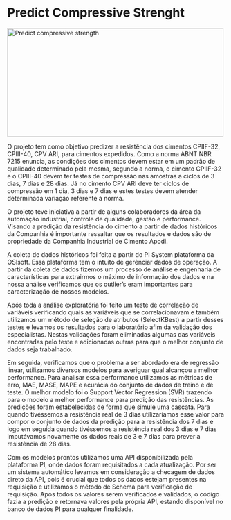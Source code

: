 # Predict Compressive Strenght  

<img src="https://www.supremocimento.com.br/wp-content/uploads/2020/12/2-Velocidade-de-Ruptura-de-Corpos-de-Prova.jpg" height="250" width= "500" title="Predict compressive strength"/>

<p>O projeto tem como objetivo predizer a resistência dos cimentos CPIIF-32, CPIII-40, CPV ARI, para cimentos expedidos. Como a norma ABNT NBR 7215 enuncia, as condições dos cimentos devem estar em um padrão de qualidade determinado pela mesma, segundo a norma, o cimento CPIIF-32 e o CPIII-40 devem ter testes de compressão nas amostras a ciclos de 3 dias, 7 dias e 28 dias. Já no cimento CPV ARI deve ter ciclos de compressão em 1 dia, 3 dias e 7 dias e estes testes devem atender determinada variação referente à norma. </p>
<p>O projeto teve iniciativa a partir de alguns colaboradores da área da automação industrial, controle de qualidade, gestão e performance. Visando a predição da resistência do cimento a partir de dados históricos da Companhia é importante ressaltar que os resultados e dados são de propriedade da Companhia Industrial de Cimento Apodi.</p>
<p>A coleta de dados históricos foi feita a partir do PI System plataforma da OSIsoft. Essa plataforma tem o intuito de gerênciar dados de operação. A partir da coleta de dados fizemos um processo de análise e engenharia de características para extrairmos o máximo de informação dos dados e na nossa análise verificamos que os outlier’s eram importantes para caracterização de nossos modelos. </p>
<p>Após toda a análise exploratória foi feito um teste de correlação de variáveis verificando quais as variáveis que se correlacionavam e também utilizamos um método de seleção de atributos (SelectKBest) a partir desses testes e levamos os resultados para o laboratório afim da validação dos especialistas. Nestas validações foram eliminadas algumas das variáveis encontradas pelo teste e adicionadas outras para que o melhor conjunto de dados seja trabalhado. </p>
<p>Em seguida, verificamos que o problema a ser abordado era de regressão linear, utilizamos diversos modelos para averiguar qual alcançou a melhor performance. Para analisar essa performance utilizamos as métricas de erro, MAE, MASE, MAPE e acurácia do conjunto de dados de treino e de teste. O melhor modelo foi o Support Vector Regression (SVR) trazendo para o modelo a melhor performance para predição das resistências. As predições foram estabelecidas de forma que simule uma cascata. Para quando tivéssemos a resistência real de 3 dias utilizaríamos esse valor para compor o conjunto de dados da predição para a resistência dos 7 dias e logo em seguida quando tivéssemos a resistência real dos 3 dias e 7 dias imputávamos novamente os dados reais de 3 e 7 dias para prever a resistência de 28 dias.  </p>
<p>Com os modelos prontos utilizamos uma API disponibilizada pela plataforma PI, onde dados foram requisitados a cada atualização. Por ser um sistema automático levamos em consideração a checagem de dados direto da API, pois é crucial que todos os dados estejam presentes na requisição e utilizamos o método de Schema para verificação de requisição. Após todos os valores serem verificados e validados, o código fazia a predição e retornava valores pela própria API, estando disponível no banco de dados PI para qualquer finalidade.</p>
